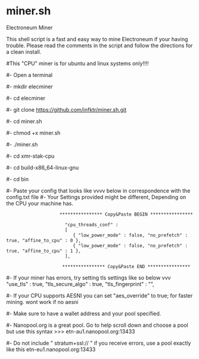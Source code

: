 # miner.sh
Electroneum Miner

This shell script is a fast and easy way to mine Electroneum if your having trouble.
Please read the comments in the script and follow the directions for a clean install.

#This "CPU" miner is for ubuntu and linux systems only!!!!

#- Open a terminal

#-  mkdir elecminer

#-  cd elecminer

#-  git clone https://github.com/infktr/miner.sh.git

#-  cd miner.sh

#-  chmod +x miner.sh

#-  ./miner.sh

#-  cd xmr-stak-cpu

#-  cd build-x86_64-linux-gnu

#-  cd bin

#- Paste your config that looks like vvvv below in correspondence with the config.txt file
#- Your Settings provided might be different, Depending on the CPU your machine has.

                        **************** Copy&Paste BEGIN ****************

                          "cpu_threads_conf" :
                          [
                             { "low_power_mode" : false, "no_prefetch" : true, "affine_to_cpu" : 0 },
                             { "low_power_mode" : false, "no_prefetch" : true, "affine_to_cpu" : 1 },
                          ],

                         **************** Copy&Paste END ****************

#- If your miner has errors, try setting tls settings like so below vvv
                                      "use_tls" : true,
                                      "tls_secure_algo" : true,
                                      "tls_fingerprint" : "",
                                      
 #- If your CPU supports AESNI you can set "aes_override" to true; for faster mining. wont work if no aesni
 
 #- Make sure to have a wallet address and your pool specified.
 
 #- Nanopool.org is a great pool. Go to help scroll down and choose a pool but use this syntax >>> etn-au1.nanopool.org:13433
 
 #- Do not include " stratum+ssl:// " if you receive errors, use a pool exactly like this etn-eu1.nanopool.org:13433 








